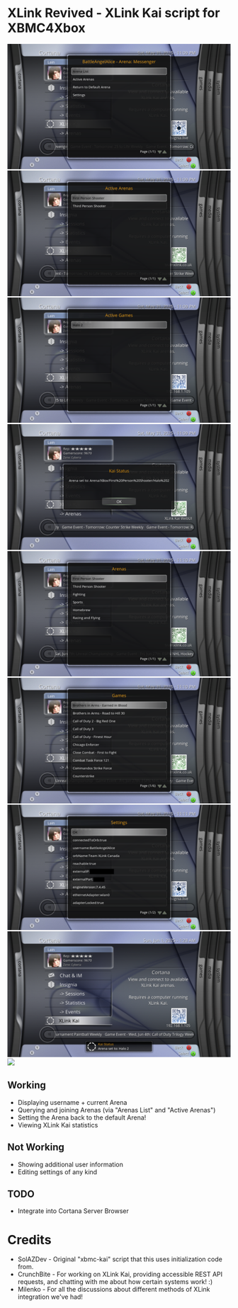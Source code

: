 # XLink Revived - XLink Kai script for XBMC4Xbox

![](screenshots/1.png)
![](screenshots/2.png)
![](screenshots/3.png)
![](screenshots/4.png)
![](screenshots/5.png)
![](screenshots/6.png)
![](screenshots/7.png)
![](screenshots/8.png)
![](screenshots/9.png)

## Working
- Displaying username + current Arena
- Querying and joining Arenas (via "Arenas List" and "Active Arenas")
- Setting the Arena back to the default Arena!
- Viewing XLink Kai statistics

## Not Working
- Showing additional user information
- Editing settings of any kind

## TODO
- Integrate into Cortana Server Browser

# Credits
- SolAZDev - Original "xbmc-kai" script that this uses initialization code from.
- CrunchBite - For working on XLink Kai, providing accessible REST API requests, and chatting with me about how certain systems work! :)
- Milenko - For all the discussions about different methods of XLink integration we've had!
